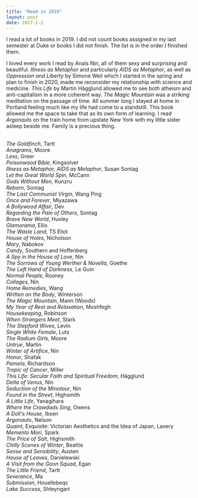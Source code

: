 ```yaml
---
title: "Read in 2019"
layout: post
date: 2017-1-2
---
```

I read a lot of books in 2019. I did not count books assigned in my last semester at Duke or books I did not finish. The list is in the order I finished them.
<p>I loved every work I read by Anaïs Nin, all of them sexy and surprising and beautiful. <i>Illness as Metaphor</i> and particularly <i>AIDS as Metaphor</i>, as well as <i>Oppression and Liberty</i> by Simone Weil which I started in the spring and plan to finish in 2020, made me reconsider my relationship with science and medicine. <i>This Life</i> by Martin Hägglund allowed me to see both atheism and anti-capitalism in a more coherent way.
<i>The Magic Mountain</i> was a striking meditation on the passage of time. All summer long I stayed at home in Portland feeling much like my life had come to a standstill. This book allowed me the space to take that as its own form of learning.  I read <i>Argonauts</i> on the train home from upstate New York with my little sister asleep beside me. Family is a precious thing.
</p>
<br><i>The Goldfinch</i>, Tartt 
<br><i>Anagrams</i>, Moore
<br><i>Less</i>, Greer
<br><i>Poisonwood Bible</i>, Kingsolver
<br><i>Illness as Metaphor, AIDS as Metaphor</i>, Susan Sontag
<br><i>Let the Great World Spin</i>, McCann
<br><i>Gods Without Men</i>, Kunzru
<br><i>Reborn</i>, Sontag
<br><i>The Last Communist Virgin</i>, Wang Ping
<br><i>Once and Forever</i>, Miyazawa
<br><i>A Bollywood Affair</i>, Dev
<br><i>Regarding the Pain of Others</i>, Sontag
<br><i>Brave New World</i>, Huxley
<br><i>Glamorama</i>, Ellis
<br><i>The Waste Land</i>, TS Eliot
<br><i>House of Holes</i>, Nicholson
<br><i>Mary</i>, Nabokov
<br><i>Candy</i>, Southern and Hoffenberg
<br><i>A Spy in the House of Love</i>, Nin
<br><i>The Sorrows of Young Werther & Novella</i>, Goethe
<br><i>The Left Hand of Darkness</i>, Le Guin
<br><i>Normal People</i>, Rooney
<br><i>Collages</i>, Nin
<br><i>Home Remedies</i>, Wang
<br><i>Written on the Body</i>, Winterson
<br><i>The Magic Mountain</i>, Mann (Woods)
<br><i>My Year of Rest and Relaxation</i>, Moshfegh
<br><i>Housekeeping</i>, Robinson
<br><i>When Strangers Meet</i>, Stark
<br><i>The Stepford Wives</i>, Levin
<br><i>Single White Female</i>, Lutz
<br><i>The Radium Girls</i>, Moore
<br><i>Untrue</i>, Martin
<br><i>Winter of Artifice</i>, Nin
<br><i>Honor</i>, Shafak
<br><i>Pamela</i>, Richardson
<br><i>Tropic of Cancer</i>, Miller
<br><i>This Life: Secular Faith and Spiritual Freedom</i>, Hägglund
<br><i>Delta of Venus</i>, Nin
<br><i>Seduction of the Minotaur</i>, Nin
<br><i>Found in the Street</i>, Highsmith
<br><i>A Little Life</i>, Yanagihara
<br><i>Where the Crawdads Sing</i>, Owens
<br><i>A Doll's House</i>, Ibsen
<br><i>Argonauts</i>, Nelson
<br><i>Quaint</i>, Exquisite: Victorian Aesthetics and the Idea of Japan</i>, Lavery
<br><i>Memento Mori</i>, Spark
<br><i>The Price of Salt</i>, Highsmith
<br><i>Chilly Scenes of Winter</i>, Beattie
<br><i>Sense and Sensibility</i>, Austen
<br><i>House of Leaves</i>, Danielewski
<br><i>A Visit from the Goon Squad</i>, Egan
<br><i>The Little Friend</i>, Tartt
<br><i>Severance</i>, Ma
<br><i>Submission</i>, Houellebeqc
<br><i>Lake Success</i>, Shteyngart
